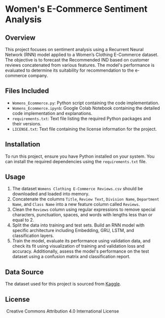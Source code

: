 # Women's E-Commerce Sentiment Analysis

## Overview
This project focuses on sentiment analysis using a Recurrent Neural Network (RNN) model applied to a Women’s Clothing E-Commerce dataset. The objective is to forecast the Recommended IND based on customer reviews concatenated from various features. The model's performance is evaluated to determine its suitability for recommendation to the e-commerce company.

## Files Included
- `Womens_Ecommerce.py`: Python script containing the code implementation.
- `Womens_Ecommerce.ipynb`: Google Colab Notebook containing the detailed code implementation and explanations.
- `requirements.txt`: Text file listing the required Python packages and their versions.
- `LICENSE.txt`: Text file containing the license information for the project.

## Installation
To run this project, ensure you have Python installed on your system. You can install the required dependencies using the `requirements.txt` file.

## Usage
1. The dataset `Womens Clothing E-Commerce Reviews.csv` should be downloaded and loaded into memory.
2. Concatenate the columns `Title`, `Review Text`, `Division Name`, `Department Name`, and `Class Name` into a new feature column called `Reviews`.
3. Clean the `Reviews` column using regular expressions to remove special characters, punctuation, spaces, and words with lengths less than or equal to 2.
4. Split the data into training and test sets. Build an RNN model with specific architecture including Embedding, GRU, LSTM, and classification layers.
5. Train the model, evaluate its performance using validation data, and check its fit using visualization of training and validation loss and accuracy. Additionally, assess the model's performance on the test dataset using a confusion matrix and classification report.

## Data Source
The dataset used for this project is sourced from [Kaggle](https://www.kaggle.com/datasets/nicapotato/womens-ecommerce-clothing-reviews).

## License
 Creative Commons Attribution 4.0 International License
